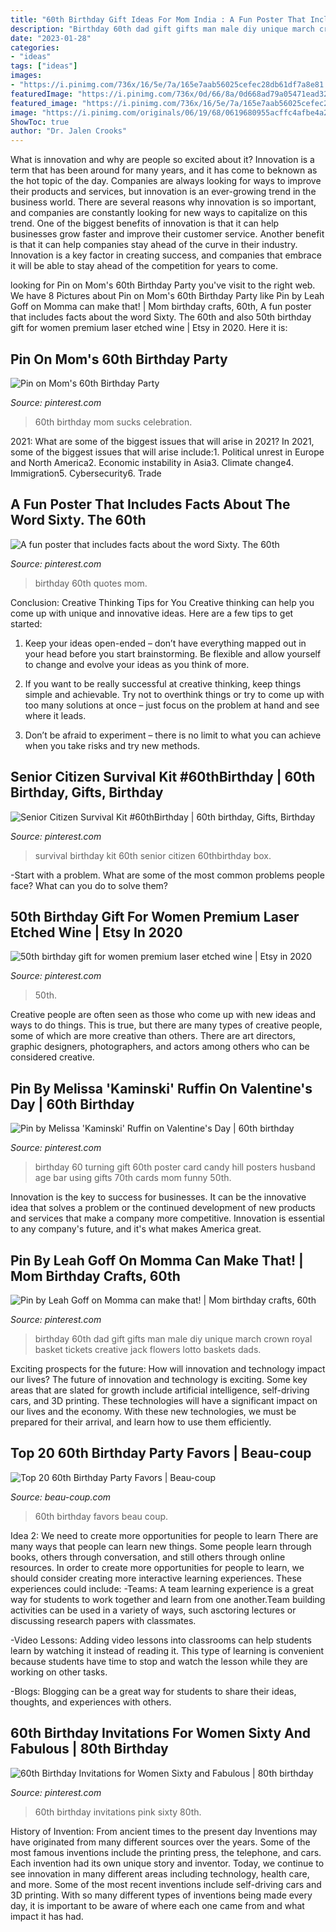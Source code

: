 ```yaml
---
title: "60th Birthday Gift Ideas For Mom India : A Fun Poster That Includes Facts About The Word Sixty. The 60th"
description: "Birthday 60th dad gift gifts man male diy unique march crown royal basket tickets creative jack flowers lotto baskets dads"
date: "2023-01-28"
categories:
- "ideas"
tags: ["ideas"]
images:
- "https://i.pinimg.com/736x/16/5e/7a/165e7aab56025cefec28db61df7a8e81.jpg"
featuredImage: "https://i.pinimg.com/736x/0d/66/8a/0d668ad79a05471ead32f6d902f0cb33.jpg"
featured_image: "https://i.pinimg.com/736x/16/5e/7a/165e7aab56025cefec28db61df7a8e81.jpg"
image: "https://i.pinimg.com/originals/06/19/68/0619680955acffc4afbe4a2a6173af3e.png"
ShowToc: true
author: "Dr. Jalen Crooks"
---
```



What is innovation and why are people so excited about it?
Innovation is a term that has been around for many years, and it has come to beknown as the hot topic of the day. Companies are always looking for ways to improve their products and services, but innovation is an ever-growing trend in the business world. There are several reasons why innovation is so important, and companies are constantly looking for new ways to capitalize on this trend. One of the biggest benefits of innovation is that it can help businesses grow faster and improve their customer service. Another benefit is that it can help companies stay ahead of the curve in their industry. Innovation is a key factor in creating success, and companies that embrace it will be able to stay ahead of the competition for years to come.

	

		
looking for Pin on Mom&#039;s 60th Birthday Party you've visit to the right web. We have 8 Pictures about Pin on Mom&#039;s 60th Birthday Party like Pin by Leah Goff on Momma can make that! | Mom birthday crafts, 60th, A fun poster that includes facts about the word Sixty. The 60th and also 50th birthday gift for women premium laser etched wine | Etsy in 2020. Here it is:
		
    
## Pin On Mom&#039;s 60th Birthday Party

<img loading=lazy src="https://i.pinimg.com/originals/6c/13/e9/6c13e9b535f9da0c8a2bdcec958c42e8.jpg" onerror="this.onerror=null;this.src='https://tse2.mm.bing.net/th?id=OIP.ass2V2z6Y95APtuh-0FYCAHaJ4&amp;pid=15.1';" alt="Pin on Mom&#039;s 60th Birthday Party">

_Source: pinterest.com_

>60th birthday mom sucks celebration. 

	

2021: What are some of the biggest issues that will arise in 2021?
In 2021, some of the biggest issues that will arise include:1. Political unrest in Europe and North America2. Economic instability in Asia3. Climate change4. Immigration5. Cybersecurity6. Trade
    
## A Fun Poster That Includes Facts About The Word Sixty. The 60th

<img loading=lazy src="https://i.pinimg.com/736x/16/5e/7a/165e7aab56025cefec28db61df7a8e81.jpg" onerror="this.onerror=null;this.src='https://tse2.mm.bing.net/th?id=OIP.X23JqwysS6125JKAJ2C1LgHaF4&amp;pid=15.1';" alt="A fun poster that includes facts about the word Sixty. The 60th">

_Source: pinterest.com_

>birthday 60th quotes mom. 

	

Conclusion: Creative Thinking Tips for You
Creative thinking can help you come up with unique and innovative ideas. Here are a few tips to get started:
1. Keep your ideas open-ended – don’t have everything mapped out in your head before you start brainstorming. Be flexible and allow yourself to change and evolve your ideas as you think of more.

2. If you want to be really successful at creative thinking, keep things simple and achievable. Try not to overthink things or try to come up with too many solutions at once – just focus on the problem at hand and see where it leads.

3. Don’t be afraid to experiment – there is no limit to what you can achieve when you take risks and try new methods.

    
## Senior Citizen Survival Kit #60thBirthday | 60th Birthday, Gifts, Birthday

<img loading=lazy src="https://i.pinimg.com/736x/95/29/f8/9529f8795ace364de1dd717499b68206--dad-birthday-survival-kits.jpg" onerror="this.onerror=null;this.src='https://tse2.mm.bing.net/th?id=OIP.IDwhI5DZYEnGUVbnxAcXrAEgDY&amp;pid=15.1';" alt="Senior Citizen Survival Kit #60thBirthday | 60th birthday, Gifts, Birthday">

_Source: pinterest.com_

>survival birthday kit 60th senior citizen 60thbirthday box. 

	

-Start with a problem. What are some of the most common problems people face? What can you do to solve them? 

    
## 50th Birthday Gift For Women Premium Laser Etched Wine | Etsy In 2020

<img loading=lazy src="https://i.pinimg.com/originals/06/19/68/0619680955acffc4afbe4a2a6173af3e.png" onerror="this.onerror=null;this.src='https://tse4.mm.bing.net/th?id=OIP.zjJmNS-fRXrHyKJByXBMdgHaHa&amp;pid=15.1';" alt="50th birthday gift for women premium laser etched wine | Etsy in 2020">

_Source: pinterest.com_

>50th. 

	

Creative people are often seen as those who come up with new ideas and ways to do things. This is true, but there are many types of creative people, some of which are more creative than others. There are art directors, graphic designers, photographers, and actors among others who can be considered creative.

    
## Pin By Melissa &#039;Kaminski&#039; Ruffin On Valentine&#039;s Day | 60th Birthday

<img loading=lazy src="https://i.pinimg.com/736x/0d/66/8a/0d668ad79a05471ead32f6d902f0cb33.jpg" onerror="this.onerror=null;this.src='https://tse4.mm.bing.net/th?id=OIP.9xvgZOitSv9JEo4G_fzQmAHaJ4&amp;pid=15.1';" alt="Pin by Melissa &#039;Kaminski&#039; Ruffin on Valentine&#039;s Day | 60th birthday">

_Source: pinterest.com_

>birthday 60 turning gift 60th poster card candy hill posters husband age bar using gifts 70th cards mom funny 50th. 

	

Innovation is the key to success for businesses. It can be the innovative idea that solves a problem or the continued development of new products and services that make a company more competitive. Innovation is essential to any company's future, and it's what makes America great.

    
## Pin By Leah Goff On Momma Can Make That! | Mom Birthday Crafts, 60th

<img loading=lazy src="https://i.pinimg.com/736x/38/37/f6/3837f615b17a8933ad838a3641f34a07---birthday-birthday-gifts.jpg" onerror="this.onerror=null;this.src='https://tse4.mm.bing.net/th?id=OIP.VlaaS5QScDgth9v64xd-cgHaJ3&amp;pid=15.1';" alt="Pin by Leah Goff on Momma can make that! | Mom birthday crafts, 60th">

_Source: pinterest.com_

>birthday 60th dad gift gifts man male diy unique march crown royal basket tickets creative jack flowers lotto baskets dads. 

	

Exciting prospects for the future: How will innovation and technology impact our lives?
The future of innovation and technology is exciting. Some key areas that are slated for growth include artificial intelligence, self-driving cars, and 3D printing. These technologies will have a significant impact on our lives and the economy. With these new technologies, we must be prepared for their arrival, and learn how to use them efficiently.

    
## Top 20 60th Birthday Party Favors | Beau-coup

<img loading=lazy src="https://cdn.beau-coup.com/content-images/190439/190439-0.jpg" onerror="this.onerror=null;this.src='https://tse3.mm.bing.net/th?id=OIP.ileiIisMaCvlZU2UwHHrDAHaLG&amp;pid=15.1';" alt="Top 20 60th Birthday Party Favors | Beau-coup">

_Source: beau-coup.com_

>60th birthday favors beau coup. 

	

Idea 2: We need to create more opportunities for people to learn
There are many ways that people can learn new things. Some people learn through books, others through conversation, and still others through online resources. In order to create more opportunities for people to learn, we should consider creating more interactive learning experiences. These experiences could include:
-Teams: A team learning experience is a great way for students to work together and learn from one another.Team building activities can be used in a variety of ways, such asctoring lectures or discussing research papers with classmates.

-Video Lessons: Adding video lessons into classrooms can help students learn by watching it instead of reading it. This type of learning is convenient because students have time to stop and watch the lesson while they are working on other tasks.

-Blogs: Blogging can be a great way for students to share their ideas, thoughts, and experiences with others.

    
## 60th Birthday Invitations For Women Sixty And Fabulous | 80th Birthday

<img loading=lazy src="https://i.pinimg.com/736x/cf/14/b6/cf14b6d847da2b6afebbad1ad8b752a8.jpg" onerror="this.onerror=null;this.src='https://tse2.mm.bing.net/th?id=OIP.pafx5INUGBY662CxdZd22QHaKX&amp;pid=15.1';" alt="60th Birthday Invitations for Women Sixty and Fabulous | 80th birthday">

_Source: pinterest.com_

>60th birthday invitations pink sixty 80th. 

	

History of Invention: From ancient times to the present day
Inventions may have originated from many different sources over the years. Some of the most famous inventions include the printing press, the telephone, and cars. Each invention had its own unique story and inventor. Today, we continue to see innovation in many different areas including technology, health care, and more. Some of the most recent inventions include self-driving cars and 3D printing. With so many different types of inventions being made every day, it is important to be aware of where each one came from and what impact it has had.

